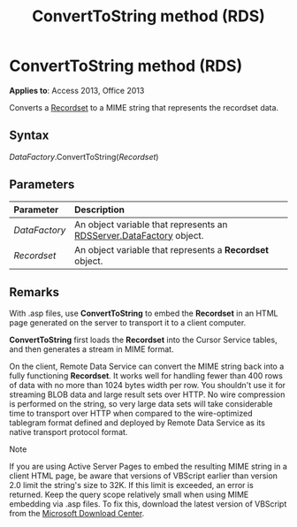 ﻿---
title: ConvertToString method (RDS)
TOCTitle: ConvertToString method (RDS)
ms:assetid: dc6381e4-98c8-badc-ad8c-87c70574a8a4
ms:mtpsurl: https://msdn.microsoft.com/library/JJ250113(v=office.15)
ms:contentKeyID: 48548136
ms.date: 09/18/2015
mtps_version: v=office.15
---

# ConvertToString method (RDS)

**Applies to**: Access 2013, Office 2013 

Converts a [Recordset](recordset-object-ado.md) to a MIME string that represents the recordset data.

## Syntax

*DataFactory*.ConvertToString(*Recordset*)

## Parameters

|Parameter|Description|
|:--------|:----------|
|*DataFactory* |An object variable that represents an [RDSServer.DataFactory](datafactory-object-rdsserver.md) object.|
|*Recordset* |An object variable that represents a **Recordset** object.|

## Remarks

With .asp files, use **ConvertToString** to embed the **Recordset** in an HTML page generated on the server to transport it to a client computer.

**ConvertToString** first loads the **Recordset** into the Cursor Service tables, and then generates a stream in MIME format.

On the client, Remote Data Service can convert the MIME string back into a fully functioning **Recordset**. It works well for handling fewer than 400 rows of data with no more than 1024 bytes width per row. You shouldn't use it for streaming BLOB data and large result sets over HTTP. No wire compression is performed on the string, so very large data sets will take considerable time to transport over HTTP when compared to the wire-optimized tablegram format defined and deployed by Remote Data Service as its native transport protocol format.

> [!NOTE]
> If you are using Active Server Pages to embed the resulting MIME string in a client HTML page, be aware that versions of VBScript earlier than version 2.0 limit the string's size to 32K. If this limit is exceeded, an error is returned. Keep the query scope relatively small when using MIME embedding via .asp files. To fix this, download the latest version of VBScript from the [Microsoft Download Center](https://www.microsoft.com/download/default.aspx).


